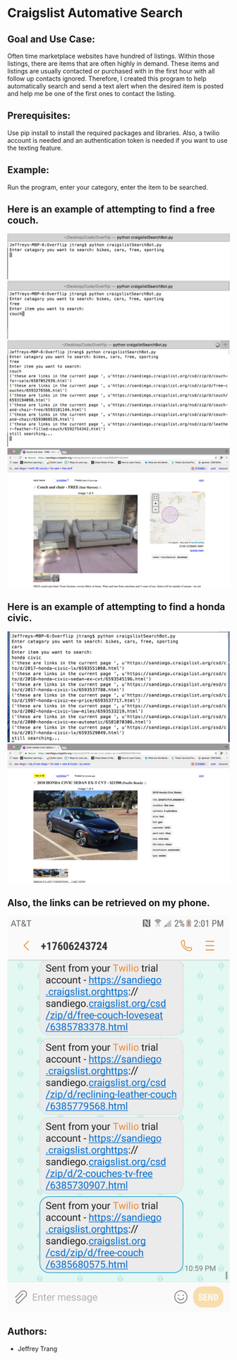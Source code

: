 # Craigslist Automative Search

## Goal and Use Case:
Often time marketplace websites have hundred of listings. Within those listings, there are items that are often highly in demand. These items and listings are usually contacted or purchased with in the first hour with all follow up contacts ignored. Therefore, I created this program to help automatically search and send a text alert when the desired item is posted and help me be one of the first ones to contact the listing.

## Prerequisites:
Use pip install to install the required packages and libraries. Also, a twilio account is needed and an authentication token is needed if you want to use the texting feature.

## Example:
Run the program, enter your category, enter the item to be searched. 

## Here is an example of attempting to find a free couch.


![Alt text](/first.png)
![Alt text](/second.png)
![Alt text](/third.png)
![Alt text](/fourth.png)

## Here is an example of attempting to find a honda civic.


![Alt text](/fifth.png)
![Alt text](/sixth.png)

## Also, the links can be retrieved on my phone.


![Alt text](/seventh.png)

## Authors:
* Jeffrey Trang
